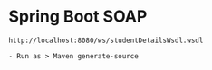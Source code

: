 # Spring Boot SOAP

	http://localhost:8080/ws/studentDetailsWsdl.wsdl

	- Run as > Maven generate-source
	